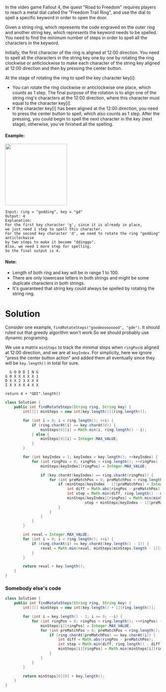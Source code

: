 In the video game Fallout 4, the quest "Road to Freedom" requires players to reach a metal dial called the "Freedom Trail Ring", and use the dial to spell a specific keyword in order to open the door.

Given a string ring, which represents the code engraved on the outer ring and another string key, which represents the keyword needs to be spelled. You need to find the minimum number of steps in order to spell all the characters in the keyword.

Initially, the first character of the ring is aligned at 12:00 direction. You need to spell all the characters in the string key one by one by rotating the ring clockwise or anticlockwise to make each character of the string key aligned at 12:00 direction and then by pressing the center button. 

At the stage of rotating the ring to spell the key character key[i]:

* You can rotate the ring clockwise or anticlockwise one place, which counts as 1 step. The final purpose of the rotation is to align one of the string ring's characters at the 12:00 direction, where this character must equal to the character key[i].
* If the character key[i] has been aligned at the 12:00 direction, you need to press the center button to spell, which also counts as 1 step. After the pressing, you could begin to spell the next character in the key (next stage), otherwise, you've finished all the spelling.

#### Example:

<img src="https://leetcode.com/static/images/problemset/ring.jpg" width="200" height="200">


```
Input: ring = "godding", key = "gd"
Output: 4
Explanation:
For the first key character 'g', since it is already in place, 
we just need 1 step to spell this character. 
For the second key character 'd', we need to rotate the ring "godding" anticlockwise 
by two steps to make it become "ddinggo".
Also, we need 1 more step for spelling.
So the final output is 4.
 ```
 
#### Note:

* Length of both ring and key will be in range 1 to 100.
* There are only lowercase letters in both strings and might be some duplcate characters in both strings.
* It's guaranteed that string key could always be spelled by rotating the string ring.

# Solution

Consider one example, `findRotateSteps("goodeoooooood", "gde")`. It should ruled out that greedy algorithm won't work.So we should probably use dynamic programing.

We use a matrix `minSteps` to track the minimal steps when `ringPos`is aligned  at 12:00 direction, and we are at `keyIndex`. For simplicity, here we ignore "press the center button action" and added them all eventually since they will be `key.length()` in total for sure.

```
  G O D D I N G
G 0 X X X X X 1
D X X 2 3 X X X
I X X X X 4 X X

return 4 + "GDI".length()
```

```java
class Solution {
    public int findRotateSteps(String ring, String key) {
        int[][] minSteps = new int[key.length()][ring.length()];

        for (int i = 0; i < ring.length(); ++i) {
            if (ring.charAt(i) == key.charAt(0)) {
                minSteps[0][i] = Math.min(i, ring.length() - i);
            } else {
                minSteps[0][i] = Integer.MAX_VALUE;
            }
        }

        for (int keyIndex = 1; keyIndex < key.length(); ++keyIndex) {
            for (int ringPos = 0; ringPos < ring.length(); ++ringPos) {
                minSteps[keyIndex][ringPos] = Integer.MAX_VALUE;

                if (key.charAt(keyIndex) == ring.charAt(ringPos)) {
                    for (int preMatchPos = 0; preMatchPos < ring.length(); ++ preMatchPos) {
                        if (minSteps[keyIndex - 1][preMatchPos] < Integer.MAX_VALUE) {
                            int diff = Math.abs(ringPos - preMatchPos);
                            int step = Math.min(diff, ring.length() - diff);
                            minSteps[keyIndex][ringPos] = Math.min(minSteps[keyIndex][ringPos],
                                    step + minSteps[keyIndex - 1][preMatchPos]);
                        }
                    }
                }
            }
        }

        int reval = Integer.MAX_VALUE;
        for (int i = 0; i < ring.length(); ++i) {
            if (ring.charAt(i) == key.charAt(key.length() - 1)) {
                reval = Math.min(reval, minSteps[minSteps.length - 1][i]);
            }
        }

        return reval + key.length();
    }
}
```

### Somebody else's code

```java
class Solution {
    public int findRotateSteps(String ring, String key) {
        int[][] minSteps = new int[key.length() + 1][ring.length()];

        for (int i = key.length() - 1; i >= 0; --i) {
            for (int ringPos = 0; ringPos < ring.length(); ++ringPos) {
                minSteps[i][ringPos] = Integer.MAX_VALUE;
                for (int preMatchPos = 0; preMatchPos < ring.length(); preMatchPos++) {
                    if (ring.charAt(preMatchPos) == key.charAt(i)) {
                        int diff = Math.abs(ringPos - preMatchPos);
                        int step = Math.min(diff, ring.length() - diff);
                        minSteps[i][ringPos] = Math.min(minSteps[i][ringPos], step + minSteps[i + 1][preMatchPos]);
                    }
                }
            }
        }

        return minSteps[0][0] + key.length();
    }
}
```
